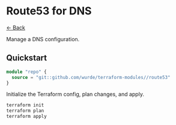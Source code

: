 # Route53 for DNS

[<- Back](../README.md)

Manage a DNS configuration.

## Quickstart

```terraform
module "repo" {
  source = "git::github.com/wurde/terraform-modules//route53"
}
```

Initialize the Terraform config, plan changes, and apply.

```bash
terraform init
terraform plan
terraform apply
```
